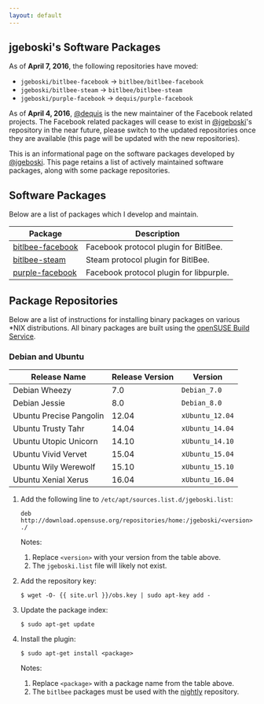 ```yaml
---
layout: default
---
```


## jgeboski's Software Packages

As of **April 7, 2016**, the following repositories have moved:

  - `jgeboski/bitlbee-facebook` -> `bitlbee/bitlbee-facebook`
  - `jgeboski/bitlbee-steam` -> `bitlbee/bitlbee-steam`
  - `jgeboski/purple-facebook` -> `dequis/purple-facebook`

As of **April 4, 2016**, [@dequis][p2] is the new maintainer of the
Facebook related projects. The Facebook related packages will cease
to exist in [@jgeboski][p1]'s repository in the near future, please
switch to the updated repositories once they are available (this page
will be updated with the new repositories).

This is an informational page on the software packages developed by
[@jgeboski][p1]. This page retains a list of actively maintained
software packages, along with some package repositories.

[p1]: https://github.com/jgeboski
[p2]: https://github.com/dequis

## Software Packages

Below are a list of packages which I develop and maintain.

| Package                | Description                             |
|------------------------|-----------------------------------------|
| [bitlbee-facebook][s1] | Facebook protocol plugin for BitlBee.   |
| [bitlbee-steam][s2]    | Steam protocol plugin for BitlBee.      |
| [purple-facebook][s3]  | Facebook protocol plugin for libpurple. |

[s1]: https://github.com/bitlbee/bitlbee-facebook
[s2]: https://github.com/bitlbee/bitlbee-steam
[s3]: https://github.com/dequis/purple-facebook/wiki

## Package Repositories

Below are a list of instructions for installing binary packages on
various *NIX distributions. All binary packages are built using the
[openSUSE Build Service][l1].

[l1]: https://build.opensuse.org/project/show/home:jgeboski

### Debian and Ubuntu

| Release Name            | Release Version | Version         |
|-------------------------|-----------------|-----------------|
| Debian Wheezy           | 7.0             | `Debian_7.0`    |
| Debian Jessie           | 8.0             | `Debian_8.0`    |
| Ubuntu Precise Pangolin | 12.04           | `xUbuntu_12.04` |
| Ubuntu Trusty Tahr      | 14.04           | `xUbuntu_14.04` |
| Ubuntu Utopic Unicorn   | 14.10           | `xUbuntu_14.10` |
| Ubuntu Vivid Vervet     | 15.04           | `xUbuntu_15.04` |
| Ubuntu Wily Werewolf    | 15.10           | `xUbuntu_15.10` |
| Ubuntu Xenial Xerus     | 16.04           | `xUbuntu_16.04` |

1. Add the following line to `/etc/apt/sources.list.d/jgeboski.list`:

   ```
   deb http://download.opensuse.org/repositories/home:/jgeboski/<version> ./
   ```

   Notes:

   1. Replace `<version>` with your version from the table above.
   2. The `jgeboski.list` file will likely not exist.

2. Add the repository key:

   ```
   $ wget -O- {{ site.url }}/obs.key | sudo apt-key add -
   ```

3. Update the package index:

   `$ sudo apt-get update`

4. Install the plugin:

   `$ sudo apt-get install <package>`

   Notes:

   1. Replace `<package>` with a package name from the table above.
   2. The `bitlbee` packages must be used with the [nightly][r1] repository.

[r1]: http://code.bitlbee.org/debian/
